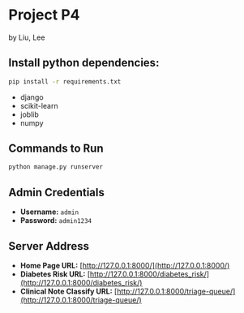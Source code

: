 # Project P4

by Liu, Lee

## Install python dependencies:

```bash
pip install -r requirements.txt
```

- django
- scikit-learn
- joblib
- numpy

## Commands to Run

```bash
python manage.py runserver
```

## Admin Credentials

- **Username:** `admin`
- **Password:** `admin1234`

## Server Address

- **Home Page URL:** [http://127.0.0.1:8000/](http://127.0.0.1:8000/)
- **Diabetes Risk URL:** [http://127.0.0.1:8000/diabetes_risk/](http://127.0.0.1:8000/diabetes_risk/)
- **Clinical Note Classify URL:** [http://127.0.0.1:8000/triage-queue/](http://127.0.0.1:8000/triage-queue/)
